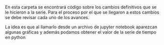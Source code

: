 En esta carpeta se encontrará código sobre los cambios definitivos que se le hicieron a la serie. Para el proceso por el que se llegaron a estos cambios se debe revisar cada uno de los avances.

La idea es que al llamarlo desde un archivo de jupyter notebook aparezcan algunas gráficas y además podamos obtener el valor de la serie de tiempo en python
